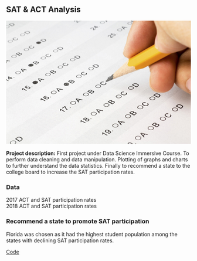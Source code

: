 ## SAT & ACT Analysis 
<img src="images/test.jpg?raw=true"/>

**Project description:** First project under Data Science Immersive Course. To perform data cleaning and data manipulation. Plotting of graphs and charts to further understand the data statistics. Finally to recommend a state to the college board to increase the SAT participation rates.

### Data

2017 ACT and SAT participation rates<br>
2018 ACT and SAT participation rates

### Recommend a state to promote SAT participation

Florida was chosen as it had the highest student population among the states with declining SAT participation rates.

[Code](https://github.com/tayjx1987/Project-1) 
